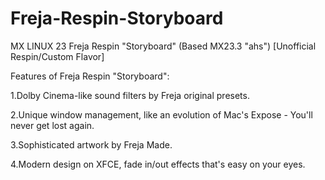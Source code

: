 # Freja-Respin-Storyboard
MX LINUX 23 Freja Respin "Storyboard" (Based MX23.3 "ahs") [Unofficial Respin/Custom Flavor]

Features of Freja Respin "Storyboard":

1.Dolby Cinema-like sound filters by Freja original presets.

2.Unique window management, like an evolution of Mac's Expose - You'll never get lost again.

3.Sophisticated artwork by Freja Made.

4.Modern design on XFCE, fade in/out effects that's easy on your eyes.

